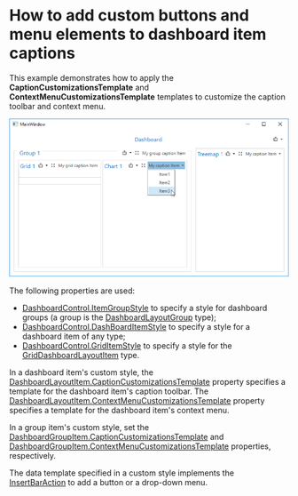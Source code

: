 # How to add custom buttons and menu elements to dashboard item captions

This example demonstrates how to apply the **CaptionCustomizationsTemplate** and **ContextMenuCustomizationsTemplate** templates to customize the caption toolbar and context menu.

![](https://github.com/DevExpress-Examples/wpf-dashboard-how-to-add-custom-caption-menu/blob/18.1.6%2B/images/wpf-dashboard-how-to-add-custom-caption-menu.png)

The following properties are used:
- [DashboardControl.ItemGroupStyle](https://docs.devexpress.com/Dashboard/DevExpress.DashboardWpf.DashboardControlBase.ItemGroupStyle) to specify a style for dashboard groups (a group is the [DashboardLayoutGroup](https://docs.devexpress.com/Dashboard/DevExpress.DashboardWpf.DashboardLayoutGroup) type);
- [DashboardControl.DashBoardItemStyle](https://docs.devexpress.com/Dashboard/DevExpress.DashboardWpf.DashboardControlBase.DashBoardItemStyle) to specify a style for a dashboard item of any type;
- [DashboardControl.GridItemStyle](https://docs.devexpress.com/Dashboard/DevExpress.DashboardWpf.DashboardControlBase.GridItemStyle) to specify a style for the [GridDashboardLayoutItem](https://docs.devexpress.com/Dashboard/DevExpress.DashboardWpf.GridDashboardLayoutItem) type.

In a dashboard item's custom style, the [DashboardLayoutItem.CaptionCustomizationsTemplate](https://docs.devexpress.com/Dashboard/DevExpress.DashboardWpf.DashboardLayoutItem.CaptionCustomizationsTemplate) property specifies a template for the dashboard item's caption toolbar. The [DashboardLayoutItem.ContextMenuCustomizationsTemplate](https://docs.devexpress.com/Dashboard/DevExpress.DashboardWpf.DashboardLayoutItem.ContextMenuCustomizationsTemplate) property specifies a template for the dashboard item's context menu.

In a group item's custom style, set the  [DashboardGroupItem.CaptionCustomizationsTemplate](https://docs.devexpress.com/Dashboard/DevExpress.DashboardWpf.DashboardGroupItem.CaptionCustomizationsTemplate) and  [DashboardGroupItem.ContextMenuCustomizationsTemplate](https://docs.devexpress.com/Dashboard/DevExpress.DashboardWpf.DashboardGroupItem.ContextMenuCustomizationsTemplate) properties, respectively.

The data template specified in a custom style implements the [InsertBarAction](https://docs.devexpress.com/WPF/DevExpress.Xpf.Bars.InsertBarAction) to add a button or a drop-down menu.
